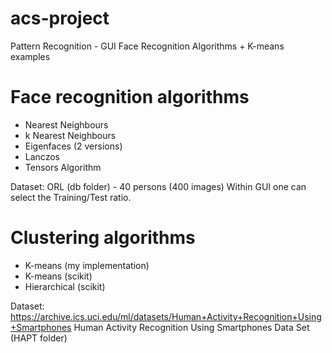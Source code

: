 # acs-project
Pattern Recognition - GUI Face Recognition Algorithms + K-means examples 

# Face recognition algorithms

- Nearest Neighbours
- k Nearest Neighbours
- Eigenfaces (2 versions)
- Lanczos
- Tensors Algorithm

Dataset: ORL (db folder) - 40 persons (400 images)
Within GUI one can select the Training/Test ratio.


# Clustering algorithms

- K-means (my implementation)
- K-means (scikit)
- Hierarchical (scikit)

Dataset: https://archive.ics.uci.edu/ml/datasets/Human+Activity+Recognition+Using+Smartphones
Human Activity Recognition Using Smartphones Data Set (HAPT folder)
